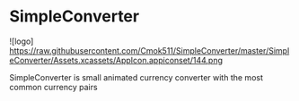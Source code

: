 # SimpleConverter
![logo]
https://raw.githubusercontent.com/Cmok511/SimpleConverter/master/SimpleConverter/Assets.xcassets/AppIcon.appiconset/144.png

SimpleConverter is small animated currency converter with the most common currency pairs
